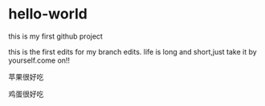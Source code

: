 # hello-world
this is my first github project

this is the first edits for my branch edits. life is long and short,just take it by yourself.come on!!

苹果很好吃

鸡蛋很好吃

